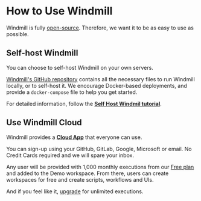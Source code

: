 # How to Use Windmill

Windmill is fully [open-source](https://github.com/windmill-labs/windmill). Therefore, we want it to be as easy to use as possible.

## Self-host Windmill

You can choose to self-host Windmill on your own servers.

[Windmill's GitHub repository](https://github.com/windmill-labs/windmill) contains all the necessary files to
run Windmill locally, or to self-host it. We encourage Docker-based deployments, and provide a `docker-compose` file to
help you get started.

For detailed information, follow the **[Self Host Windmil tutorial](https://www.windmill.dev/docs/advanced/self_host/)**.

## Use Windmill Cloud

Windmill provides a **[Cloud App](https://app.windmill.dev/user/login)** that everyone can use.

You can sign-up using your GitHub, GitLab, Google, Microsoft or email. No Credit Cards required and we will spare your inbox.

Any user will be provided with 1,000 monthly executions from our [Free plan](https://www.windmill.dev/pricing/) and added to the Demo workspace. From there, users can create workspaces for free and create scripts, workflows and UIs.

And if you feel like it, [upgrade](https://docs.windmill.dev/docs/misc/upgrade/) for unlimited executions.
